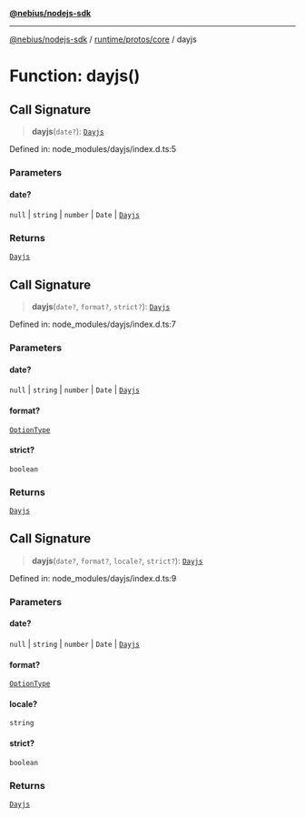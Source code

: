 [**@nebius/nodejs-sdk**](../../../../README.md)

---

[@nebius/nodejs-sdk](../../../../README.md) / [runtime/protos/core](../README.md) / dayjs

# Function: dayjs()

## Call Signature

> **dayjs**(`date?`): [`Dayjs`](../dayjs/classes/Dayjs.md)

Defined in: node_modules/dayjs/index.d.ts:5

### Parameters

#### date?

`null` | `string` | `number` | `Date` | [`Dayjs`](../dayjs/classes/Dayjs.md)

### Returns

[`Dayjs`](../dayjs/classes/Dayjs.md)

## Call Signature

> **dayjs**(`date?`, `format?`, `strict?`): [`Dayjs`](../dayjs/classes/Dayjs.md)

Defined in: node_modules/dayjs/index.d.ts:7

### Parameters

#### date?

`null` | `string` | `number` | `Date` | [`Dayjs`](../dayjs/classes/Dayjs.md)

#### format?

[`OptionType`](../dayjs/type-aliases/OptionType.md)

#### strict?

`boolean`

### Returns

[`Dayjs`](../dayjs/classes/Dayjs.md)

## Call Signature

> **dayjs**(`date?`, `format?`, `locale?`, `strict?`): [`Dayjs`](../dayjs/classes/Dayjs.md)

Defined in: node_modules/dayjs/index.d.ts:9

### Parameters

#### date?

`null` | `string` | `number` | `Date` | [`Dayjs`](../dayjs/classes/Dayjs.md)

#### format?

[`OptionType`](../dayjs/type-aliases/OptionType.md)

#### locale?

`string`

#### strict?

`boolean`

### Returns

[`Dayjs`](../dayjs/classes/Dayjs.md)
